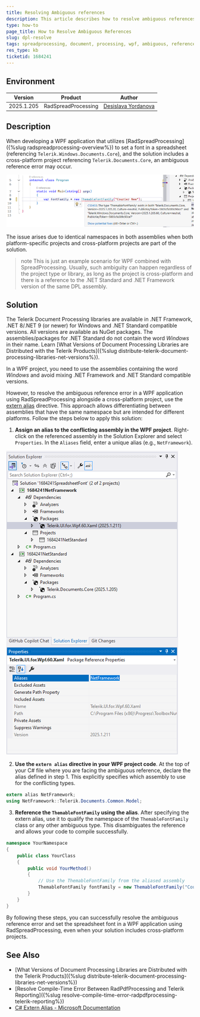 ```yaml
---
title: Resolving Ambiguous references
description: This article describes how to resolve ambiguous references due to cross-platform project references.
type: how-to
page_title: How to Resolve Ambiguous References
slug: dpl-resolve
tags: spreadprocessing, document, processing, wpf, ambiguous, reference, extern, alias
res_type: kb
ticketid: 1684241
---
```


## Environment

| Version | Product | Author | 
| ---- | ---- | ---- | 
| 2025.1.205| RadSpreadProcessing|[Desislava Yordanova](https://www.telerik.com/blogs/author/desislava-yordanova)| 

## Description

When developing a WPF application that utilizes [RadSpreadProcessing]({%slug radspreadprocessing-overview%}) to set a font in a spreadsheet (referencing `Telerik.Windows.Documents.Core`), and the solution includes a cross-platform project referencing `Telerik.Documents.Core`, an ambiguous reference error may occur. 

![Ambiguous Error](images/ambiguous_error.png) 

The issue arises due to identical namespaces in both assemblies when both platform-specific projects and cross-platform projects are part of the solution.

>note This is just an example scenario for WPF combined with SpreadProcessing. Usually, such ambiguity can happen regardless of the project type or library, as long as the project is cross-platform and there is a reference to the .NET Standard and .NET Framework version of the same DPL assembly.

## Solution

The Telerik Document Processing libraries are available in .NET Framework, .NET 8/.NET 9 (or newer) for Windows and .NET Standard compatible versions. All versions are available as NuGet packages. The assemblies/packages for .NET Standard do not contain the word *Windows* in their name. Learn [What Versions of Document Processing Libraries are Distributed with the Telerik Products]({%slug distribute-telerik-document-processing-libraries-net-versions%}).

In a WPF project, you need to use the assemblies containing the word *Windows* and avoid mixing .NET Framework and .NET Standard compatible versions.

However, to resolve the ambiguous reference error in a WPF application using RadSpreadProcessing alongside a cross-platform project, use the [extern alias](https://learn.microsoft.com/en-us/dotnet/csharp/language-reference/keywords/extern-alias) directive. This approach allows differentiating between assemblies that have the same namespace but are intended for different platforms. Follow the steps below to apply this solution:

1. **Assign an alias to the conflicting assembly in the WPF project**. Right-click on the referenced assembly in the Solution Explorer and select `Properties`. In the `Aliases` field, enter a unique alias (e.g., `NetFramework`).

![NET Framework Aliases](images/framework_aliases.png)  

2. **Use the `extern alias` directive in your WPF project code**. At the top of your C# file where you are facing the ambiguous reference, declare the alias defined in step 1. This explicitly specifies which assembly to use for the conflicting types.

```csharp
extern alias NetFramework;
using NetFramework::Telerik.Documents.Common.Model;
```

3. **Reference the `ThemableFontFamily` using the alias**. After specifying the extern alias, use it to qualify the namespace of the `ThemableFontFamily` class or any other ambiguous type. This disambiguates the reference and allows your code to compile successfully.

```csharp
namespace YourNamespace
{
    public class YourClass
    {
        public void YourMethod()
        {
            // Use the ThemableFontFamily from the aliased assembly
            ThemableFontFamily fontFamily = new ThemableFontFamily("Courier New");
        }
    }
}
```

By following these steps, you can successfully resolve the ambiguous reference error and set the spreadsheet font in a WPF application using RadSpreadProcessing, even when your solution includes cross-platform projects.

## See Also

- [What Versions of Document Processing Libraries are Distributed with the Telerik Products]({%slug distribute-telerik-document-processing-libraries-net-versions%})
- [Resolve Compile-Time Error Between RadPdfProcessing and Telerik Reporting]({%slug resolve-compile-time-error-radpdfprocessing-telerik-reporting%})
- [C# Extern Alias - Microsoft Documentation](https://learn.microsoft.com/en-us/dotnet/csharp/language-reference/keywords/extern-alias)
